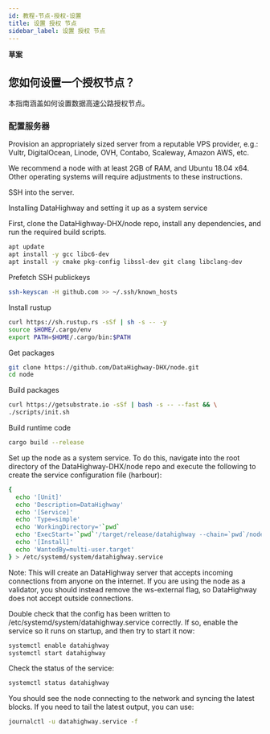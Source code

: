 ```yaml
---
id: 教程-节点-授权-设置
title: 设置 授权 节点
sidebar_label: 设置 授权 节点
---
```


**草案**

## 您如何设置一个授权节点？

本指南涵盖如何设置数据高速公路授权节点。


### 配置服务器

Provision an appropriately sized server from a reputable VPS provider, e.g.: Vultr, DigitalOcean, Linode, OVH, Contabo, Scaleway, Amazon AWS, etc.

We recommend a node with at least 2GB of RAM, and Ubuntu 18.04 x64. Other operating systems will require adjustments to these instructions.

SSH into the server.

Installing DataHighway and setting it up as a system service

First, clone the DataHighway-DHX/node repo, install any dependencies, and run the required build scripts.

```bash
apt update
apt install -y gcc libc6-dev
apt install -y cmake pkg-config libssl-dev git clang libclang-dev
```

Prefetch SSH publickeys

```bash
ssh-keyscan -H github.com >> ~/.ssh/known_hosts
```

Install rustup

```bash
curl https://sh.rustup.rs -sSf | sh -s -- -y
source $HOME/.cargo/env
export PATH=$HOME/.cargo/bin:$PATH
```

Get packages

```bash
git clone https://github.com/DataHighway-DHX/node.git
cd node
```

Build packages

```bash
curl https://getsubstrate.io -sSf | bash -s -- --fast && \
./scripts/init.sh
```

Build runtime code

```bash
cargo build --release
```


Set up the node as a system service. To do this, navigate into the root directory of the DataHighway-DHX/node repo and execute the following to create the service configuration file (harbour):

```bash
{
  echo '[Unit]'
  echo 'Description=DataHighway'
  echo '[Service]'
  echo 'Type=simple'
  echo 'WorkingDirectory='`pwd`
  echo 'ExecStart='`pwd`'/target/release/datahighway --chain=`pwd`/node/src/chain-definition-custom/chain_def_harbour.json --validator --ws-external --rpc-cors=all'
  echo '[Install]'
  echo 'WantedBy=multi-user.target'
} > /etc/systemd/system/datahighway.service
```

Note: This will create an DataHighway server that accepts incoming connections from anyone on the internet. If you are using the node as a validator, you should instead remove the ws-external flag, so DataHighway does not accept outside connections.

Double check that the config has been written to /etc/systemd/system/datahighway.service correctly. If so, enable the service so it runs on startup, and then try to start it now:

```bash
systemctl enable datahighway
systemctl start datahighway
```

Check the status of the service:

```bash
systemctl status datahighway
```

You should see the node connecting to the network and syncing the latest blocks. If you need to tail the latest output, you can use:

```bash
journalctl -u datahighway.service -f
```
